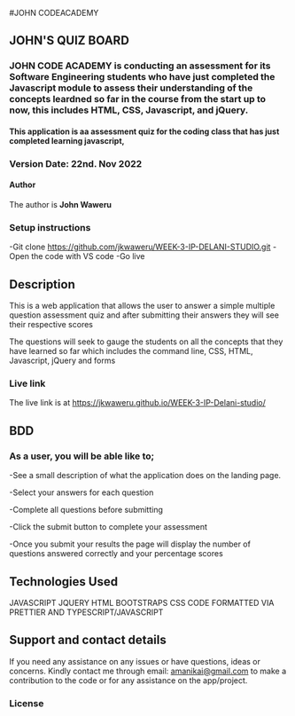 #JOHN CODEACADEMY
## JOHN'S QUIZ BOARD

### JOHN CODE ACADEMY is conducting an assessment for its Software Engineering students who have just completed the Javascript module to assess their understanding of the concepts leardned so far in the course from the start up to now, this includes HTML, CSS, Javascript, and jQuery.

#### This application is aa assessment quiz for the coding class that has just completed learning javascript, 

### Version Date: 22nd. Nov 2022

#### Author

The author is **John Waweru**

### Setup instructions

-Git clone https://github.com/jkwaweru/WEEK-3-IP-DELANI-STUDIO.git
-Open the code with VS code
-Go live

## Description

This is a web application that allows the user to answer a simple multiple question assessment quiz and after submitting their answers they will see their respective scores

The questions will seek to gauge the students on all the concepts that they have learned so far which includes the command line, CSS, HTML, Javascript, jQuery and forms

### Live link

The live link is at https://jkwaweru.github.io/WEEK-3-IP-Delani-studio/

### 

## BDD

### As a user, you will be able like to;

-See a small description of what the application does on the landing page.

-Select your answers for each question

-Complete all questions before submitting

-Click the submit button to complete your assessment

-Once you submit your results the page will display the number of questions answered correctly and your percentage scores

## Technologies Used

JAVASCRIPT
JQUERY
HTML
BOOTSTRAPS
CSS
CODE FORMATTED VIA PRETTIER AND TYPESCRIPT/JAVASCRIPT

## Support and contact details

If you need any assistance on any issues or have questions, ideas or concerns. Kindly contact me through email: amanikai@gmail.com to make a contribution to the code or for any assistance on the app/project.

### License
